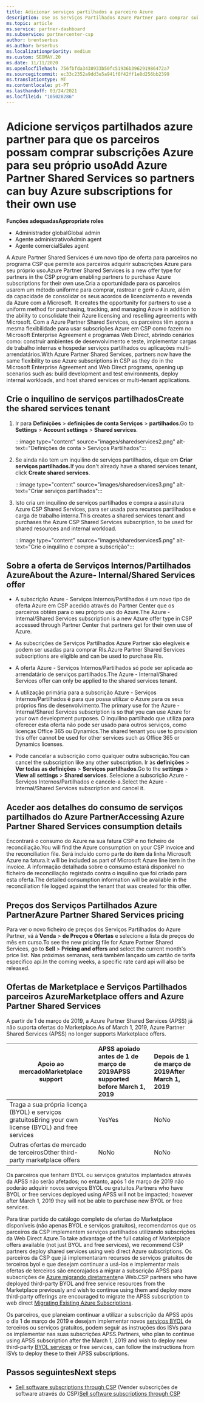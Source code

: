 ```yaml
---
title: Adicionar serviços partilhados a parceiro Azure
description: Use os Serviços Partilhados Azure Partner para comprar subscrições Azure para seu próprio uso, e para ter um método uniforme para comprar, rastrear e gerir a Azure.
ms.topic: article
ms.service: partner-dashboard
ms.subservice: partnercenter-csp
author: brentserbus
ms.author: brserbus
ms.localizationpriority: medium
ms.custom: SEOMAY.20
ms.date: 11/11/2020
ms.openlocfilehash: 756fbfda3438933b50fc51936b396291986472a7
ms.sourcegitcommit: ec33c2352a9dd3e5a941f0f42ff1e8d256bb2399
ms.translationtype: MT
ms.contentlocale: pt-PT
ms.lasthandoff: 03/24/2021
ms.locfileid: "105028286"
---
```

# <a name="add-azure-partner-shared-services-so-partners-can-buy-azure-subscriptions-for-their-own-use"></a><span data-ttu-id="89162-103">Adicione serviços partilhados azure partner para que os parceiros possam comprar subscrições Azure para seu próprio uso</span><span class="sxs-lookup"><span data-stu-id="89162-103">Add Azure Partner Shared Services so partners can buy Azure subscriptions for their own use</span></span>

<span data-ttu-id="89162-104">**Funções adequadas**</span><span class="sxs-lookup"><span data-stu-id="89162-104">**Appropriate roles**</span></span>

- <span data-ttu-id="89162-105">Administrador global</span><span class="sxs-lookup"><span data-stu-id="89162-105">Global admin</span></span>
- <span data-ttu-id="89162-106">Agente administrativo</span><span class="sxs-lookup"><span data-stu-id="89162-106">Admin agent</span></span>
- <span data-ttu-id="89162-107">Agente comercial</span><span class="sxs-lookup"><span data-stu-id="89162-107">Sales agent</span></span>

<span data-ttu-id="89162-108">A Azure Partner Shared Services é um novo tipo de oferta para parceiros no programa CSP que permite aos parceiros adquirir subscrições Azure para seu próprio uso.</span><span class="sxs-lookup"><span data-stu-id="89162-108">Azure Partner Shared Services is a new offer type for partners in the CSP program enabling partners to purchase Azure subscriptions for their own use.</span></span><span data-ttu-id="89162-109">Cria a oportunidade para os parceiros usarem um método uniforme para comprar, rastrear e gerir o Azure, além da capacidade de consolidar os seus acordos de licenciamento e revenda da Azure com a Microsoft.</span><span class="sxs-lookup"><span data-stu-id="89162-109">  It creates the opportunity for partners to use a uniform method for purchasing, tracking, and managing Azure in addition to the ability to consolidate their Azure licensing and reselling agreements with Microsoft.</span></span> <span data-ttu-id="89162-110">Com a Azure Partner Shared Services, os parceiros têm agora a mesma flexibilidade para usar subscrições Azure em CSP como fazem no Microsoft Enterprise Agreement e programas Web Direct, abrindo cenários como: construir ambientes de desenvolvimento e teste, implementar cargas de trabalho internas e hospedar serviços partilhados ou aplicações multi-arrendatários.</span><span class="sxs-lookup"><span data-stu-id="89162-110">With Azure Partner Shared Services, partners now have the same flexibility to use Azure subscriptions in CSP as they do in the Microsoft Enterprise Agreement and Web Direct programs, opening up scenarios such as:  build development and test environments, deploy internal workloads, and host shared services or multi-tenant applications.</span></span>  

## <a name="create-the-shared-services-tenant"></a><span data-ttu-id="89162-111">Crie o inquilino de serviços partilhados</span><span class="sxs-lookup"><span data-stu-id="89162-111">Create the shared services tenant</span></span>

1. <span data-ttu-id="89162-112">Ir para **Definições**  >  **definições de conta Serviços**  >  **partilhados**.</span><span class="sxs-lookup"><span data-stu-id="89162-112">Go to **Settings** > **Account settings** > **Shared services**.</span></span>

   :::image type="content" source="images/sharedservices2.png" alt-text="Definições de conta > Serviços Partilhados":::

2. <span data-ttu-id="89162-114">Se ainda não tem um inquilino de serviços partilhados, clique em **Criar serviços partilhados.**</span><span class="sxs-lookup"><span data-stu-id="89162-114">If you don't already have a shared services tenant, click **Create shared services**.</span></span>

   :::image type="content" source="images/sharedservices3.png" alt-text="Criar serviços partilhados":::

3. <span data-ttu-id="89162-116">Isto cria um inquilino de serviços partilhados e compra a assinatura Azure CSP Shared Services, para ser usada para recursos partilhados e carga de trabalho interna.</span><span class="sxs-lookup"><span data-stu-id="89162-116">This creates a shared services tenant and purchases the Azure CSP Shared Services subscription, to be used for shared resources and internal workload.</span></span>

   :::image type="content" source="images/sharedservices5.png" alt-text="Crie o inquilino e compre a subscrição":::

## <a name="about-the-azure--internalshared-services-offer"></a><span data-ttu-id="89162-118">Sobre a oferta de Serviços Internos/Partilhados Azure</span><span class="sxs-lookup"><span data-stu-id="89162-118">About the Azure- Internal/Shared Services offer</span></span>

- <span data-ttu-id="89162-119">A subscrição Azure - Serviços Internos/Partilhados é um novo tipo de oferta Azure em CSP acedido através do Partner Center que os parceiros obtêm para o seu próprio uso do Azure.</span><span class="sxs-lookup"><span data-stu-id="89162-119">The Azure - Internal/Shared Services subscription is a new Azure offer type in CSP accessed through Partner Center that partners get for their own use of Azure.</span></span>

- <span data-ttu-id="89162-120">As subscrições de Serviços Partilhados Azure Partner são elegíveis e podem ser usadas para comprar RIs.</span><span class="sxs-lookup"><span data-stu-id="89162-120">Azure Partner Shared Services subscriptions are eligible and can be used to purchase RIs.</span></span>

- <span data-ttu-id="89162-121">A oferta Azure - Serviços Internos/Partilhados só pode ser aplicada ao arrendatário de serviços partilhados.</span><span class="sxs-lookup"><span data-stu-id="89162-121">The Azure - Internal/Shared Services offer can only be applied to the shared services tenant.</span></span>

- <span data-ttu-id="89162-122">A utilização primária para a subscrição Azure - Serviços Internos/Partilhados é para que possa utilizar o Azure para os seus próprios fins de desenvolvimento.</span><span class="sxs-lookup"><span data-stu-id="89162-122">The primary use for the Azure - Internal/Shared Services subscription is so that you can use Azure for your own development purposes.</span></span> <span data-ttu-id="89162-123">O inquilino partilhado que utiliza para oferecer esta oferta não pode ser usado para outros serviços, como licenças Office 365 ou Dynamics.</span><span class="sxs-lookup"><span data-stu-id="89162-123">The shared tenant you use to provision this offer cannot be used for other services such as Office 365 or Dynamics licenses.</span></span>

- <span data-ttu-id="89162-124">Pode cancelar a subscrição como qualquer outra subscrição.</span><span class="sxs-lookup"><span data-stu-id="89162-124">You can cancel the subscription like any other subscription.</span></span> <span data-ttu-id="89162-125">Ir às **definições**  >  **Ver todas as definições**  >  **Serviços partilhados**.</span><span class="sxs-lookup"><span data-stu-id="89162-125">Go to the **settings** > **View all settings** > **Shared services**.</span></span> <span data-ttu-id="89162-126">Selecione a subscrição Azure - Serviços Internos/Partilhados e cancele-a.</span><span class="sxs-lookup"><span data-stu-id="89162-126">Select the Azure - Internal/Shared Services subscription and cancel it.</span></span>

## <a name="accessing-azure-partner-shared-services-consumption-details"></a><span data-ttu-id="89162-127">Aceder aos detalhes do consumo de serviços partilhados do Azure Partner</span><span class="sxs-lookup"><span data-stu-id="89162-127">Accessing Azure Partner Shared Services consumption details</span></span>

<span data-ttu-id="89162-128">Encontrará o consumo do Azure na sua fatura CSP e no ficheiro de reconciliação.</span><span class="sxs-lookup"><span data-stu-id="89162-128">You will find the Azure consumption on your CSP invoice and the reconciliation file.</span></span> <span data-ttu-id="89162-129">Será incluído como parte do item da linha Microsoft Azure na fatura.</span><span class="sxs-lookup"><span data-stu-id="89162-129">It will be included as part of Microsoft Azure line item in the invoice.</span></span> <span data-ttu-id="89162-130">A informação detalhada sobre o consumo estará disponível no ficheiro de reconciliação registado contra o inquilino que foi criado para esta oferta.</span><span class="sxs-lookup"><span data-stu-id="89162-130">The detailed consumption information will be available in the reconciliation file logged against the tenant that was created for this offer.</span></span>

## <a name="azure-partner-shared-services-pricing"></a><span data-ttu-id="89162-131">Preços dos Serviços Partilhados Azure Partner</span><span class="sxs-lookup"><span data-stu-id="89162-131">Azure Partner Shared Services pricing</span></span>

<span data-ttu-id="89162-132">Para ver o novo ficheiro de preços dos Serviços Partilhados do Azure Partner, vá à **Venda**  >  **de Preços e Ofertas** e selecione a lista de preços do mês em curso.</span><span class="sxs-lookup"><span data-stu-id="89162-132">To see the new pricing file for Azure Partner Shared Services, go to **Sell** > **Pricing and offers** and select the current month's price list.</span></span> <span data-ttu-id="89162-133">Nas próximas semanas, será também lançado um cartão de tarifa específico api.</span><span class="sxs-lookup"><span data-stu-id="89162-133">In the coming weeks, a specific rate card api will also be released.</span></span>

## <a name="marketplace-offers-and-azure-partner-shared-services"></a><span data-ttu-id="89162-134">Ofertas de Marketplace e Serviços Partilhados parceiros Azure</span><span class="sxs-lookup"><span data-stu-id="89162-134">Marketplace offers and Azure Partner Shared Services</span></span>

<span data-ttu-id="89162-135">A partir de 1 de março de 2019, a Azure Partner Shared Services (APSS) já não suporta ofertas do Marketplace.</span><span class="sxs-lookup"><span data-stu-id="89162-135">As of March 1, 2019, Azure Partner Shared Services (APSS) no longer supports Marketplace offers.</span></span>

|<span data-ttu-id="89162-136">**Apoio ao mercado**</span><span class="sxs-lookup"><span data-stu-id="89162-136">**Marketplace support**</span></span>   |<span data-ttu-id="89162-137">**APSS apoiado antes de 1 de março de 2019**</span><span class="sxs-lookup"><span data-stu-id="89162-137">**APSS supported before March 1, 2019**</span></span>|<span data-ttu-id="89162-138">**Depois de 1 de março de 2019**</span><span class="sxs-lookup"><span data-stu-id="89162-138">**After March 1, 2019**</span></span>|
|---------------------------|:----------------------------|:-------------------|
|<span data-ttu-id="89162-139">Traga a sua própria licença (BYOL) e serviços gratuitos</span><span class="sxs-lookup"><span data-stu-id="89162-139">Bring your own license (BYOL) and free services</span></span>   | <span data-ttu-id="89162-140">Yes</span><span class="sxs-lookup"><span data-stu-id="89162-140">Yes</span></span>   | <span data-ttu-id="89162-141">No</span><span class="sxs-lookup"><span data-stu-id="89162-141">No</span></span>|
|<span data-ttu-id="89162-142">Outras ofertas de mercado de terceiros</span><span class="sxs-lookup"><span data-stu-id="89162-142">Other third-party marketplace offers</span></span>   | <span data-ttu-id="89162-143">No</span><span class="sxs-lookup"><span data-stu-id="89162-143">No</span></span>   |<span data-ttu-id="89162-144">No</span><span class="sxs-lookup"><span data-stu-id="89162-144">No</span></span>|

<span data-ttu-id="89162-145">Os parceiros que tenham BYOL ou serviços gratuitos implantados através da APSS não serão afetados; no entanto, após 1 de março de 2019 não poderão adquirir novos serviços BYOL ou gratuitos.</span><span class="sxs-lookup"><span data-stu-id="89162-145">Partners who have BYOL or free services deployed using APSS will not be impacted; however after March 1, 2019 they will not be able to purchase new BYOL or free services.</span></span>

<span data-ttu-id="89162-146">Para tirar partido do catálogo completo de ofertas do Marketplace disponíveis (não apenas BYOL e serviços gratuitos), recomendamos que os parceiros da CSP implementem serviços partilhados utilizando subscrições da Web Direct Azure.</span><span class="sxs-lookup"><span data-stu-id="89162-146">To take advantage of the full catalog of Marketplace offers available (not just BYOL and free services), we recommend CSP partners deploy shared services using web direct Azure subscriptions.</span></span>  <span data-ttu-id="89162-147">Os parceiros da CSP que já implementaram recursos de serviços gratuitos de terceiros byol e que desejam continuar a usá-los e implementar mais ofertas de terceiros são encorajados a migrar a subscrição APSS para subscrições de [Azure migrando diretamente](/azure/cloud-solution-provider/migration/migration#migrating-existing-azure-subscriptions)na Web.</span><span class="sxs-lookup"><span data-stu-id="89162-147">CSP partners who have deployed third-party BYOL and free service resources from the Marketplace previously and wish to continue using them and deploy more third-party offerings are encouraged to migrate the APSS subscription to web direct [Migrating Existing Azure Subscriptions](/azure/cloud-solution-provider/migration/migration#migrating-existing-azure-subscriptions).</span></span>

<span data-ttu-id="89162-148">Os parceiros, que planeiam continuar a utilizar a subscrição da APSS após o dia 1 de março de 2019 e desejam implementar novos [serviços BYOL](https://azuremarketplace.microsoft.com/marketplace/apps?filters=byol) de terceiros ou serviços gratuitos, podem seguir as instruções dos ISVs para os implementar nas suas subscrições APSS.</span><span class="sxs-lookup"><span data-stu-id="89162-148">Partners, who plan to continue using APSS subscription after the March 1, 2019 and wish to deploy new third-party [BYOL services](https://azuremarketplace.microsoft.com/marketplace/apps?filters=byol) or free services, can follow the instructions from ISVs to deploy these to their APSS subscriptions.</span></span>

## <a name="next-steps"></a><span data-ttu-id="89162-149">Passos seguintes</span><span class="sxs-lookup"><span data-stu-id="89162-149">Next steps</span></span>

- <span data-ttu-id="89162-150">[Sell software subscriptions through CSP](csp-software-subscriptions.md) (Vender subscrições de software através do CSP)</span><span class="sxs-lookup"><span data-stu-id="89162-150">[Sell software subscriptions through CSP](csp-software-subscriptions.md)</span></span>